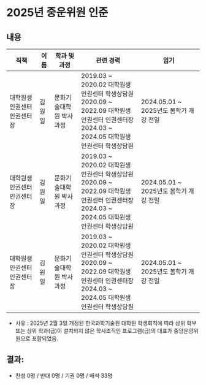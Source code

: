 2025년 중운위원 인준
===

## 내용

| 직책 | 이름 | 학과 및 과정 | 관련 경력 | 임기 |
|---|---|---|---|---|
| 대학원생 인권센터 인권센터장 | 김원일 | 문화기술대학원 박사과정 | 2019.03 \~ 2020.02 대학원생인권센터 학생상담원 </br> 2020.09 \~ 2022.09 대학원생인권센터 인권센터장 </br> 2024.03 \~ 2024.05 대학원생인권센터 학생상담원 | 2024.05.01 \~ 2025년도 봄학기 개강 전일 |
| 대학원생 인권센터 인권센터장 | 김원일 | 문화기술대학원 박사과정 | 2019.03 \~ 2020.02 대학원생인권센터 학생상담원 </br> 2020.09 \~ 2022.09 대학원생인권센터 인권센터장 </br> 2024.03 \~ 2024.05 대학원생인권센터 학생상담원 | 2024.05.01 \~ 2025년도 봄학기 개강 전일 |
| 대학원생 인권센터 인권센터장 | 김원일 | 문화기술대학원 박사과정 | 2019.03 \~ 2020.02 대학원생인권센터 학생상담원 </br> 2020.09 \~ 2022.09 대학원생인권센터 인권센터장 </br> 2024.03 \~ 2024.05 대학원생인권센터 학생상담원 | 2024.05.01 \~ 2025년도 봄학기 개강 전일 |

-  사유 : 2025년 2월 3일 개정된 한국과학기술원 대학원 학생회칙에 따라 상위 학부 또는 상위 학과(급)이 설치되지 않은 학사조직인 프로그램(급)의 대표가 중앙운영위원으로 포함되었음.

## 결과: 
- 찬성 0명 / 반대 0명 / 기권 0명 / 배석 33명
